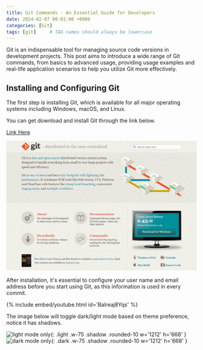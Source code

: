 ```yaml
---
title: Git Commands - An Essential Guide for Developers
date: 2024-02-07 00:01:00 +0900
categories: [Git]
tags: [git]     # TAG names should always be lowercase
---
```


Git is an indispensable tool for managing source code versions in development projects.
This post aims to introduce a wide range of Git commands, from basics to advanced usage, providing usage examples and real-life application scenarios to help you utilize Git more effectively.

## Installing and Configuring Git
The first step is installing Git, which is available for all major operating systems including Windows, macOS, and Linux.

You can get download and install Git through the link below.

[Link Here](https://git-scm.com/)

![image](../assets/post/Git%20Commands%20-%20An%20Essential%20Guide%20for%20Developers/0.png)

After installation, it's essential to configure your user name and email address before you start using Git, as this information is used in every commit.

{% include embed/youtube.html id='Balreaj8Yqs' %}

The image below will toggle dark/light mode based on theme preference, notice it has shadows.

![light mode only](https://pngimg.com/uploads/macbook/macbook_PNG101747.png){: .light .w-75 .shadow .rounded-10 w='1212' h='668' }
![dark mode only](https://pngimg.com/uploads/macbook/macbook_PNG101747.png){: .dark .w-75 .shadow .rounded-10 w='1212' h='668' }
